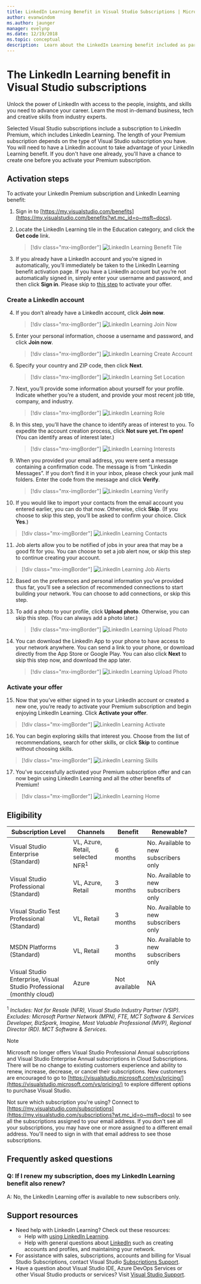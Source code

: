 ```yaml
---
title: LinkedIn Learning Benefit in Visual Studio Subscriptions | Microsoft Docs
author: evanwindom
ms.author: jaunger
manager: evelynp
ms.date: 12/19/2018
ms.topic: conceptual
description:  Learn about the LinkedIn Learning benefit included as part of a LinkedIn Premium subscription included in selected Visual Studio subscriptions.
---
```


# The LinkedIn Learning benefit in Visual Studio subscriptions

Unlock the power of LinkedIn with access to the people, insights, and skills you need to advance your career.  Learn the most in-demand business, tech and creative skills from industry experts.

Selected Visual Studio subscriptions include a subscription to LinkedIn Premium, which includes LinkedIn Learning.  The length of your Premium subscription depends on the type of Visual Studio subscription you have.
You will need to have a LinkedIn account to take advantage of your LinkedIn Learning benefit.  If you don't have one already, you'll have a chance to create one before you activate your Premium subscription.

## Activation steps
To activate your LinkedIn Premium subscription and LinkedIn Learning benefit:
1. Sign in to [https://my.visualstudio.com/benefits](https://my.visualstudio.com/benefits?wt.mc_id=o~msft~docs).

2. Locate the LinkedIn Learning tile in the Education category, and click the **Get code** link.
   > [!div class="mx-imgBorder"]
   > ![LinkedIn Learning Benefit Tile](_img/vs-linkedin/vs-linkedin-3-month-tile.png)

3. If you already have a LinkedIn account and you’re signed in automatically, you’ll immediately be taken to the LinkedIn Learning benefit activation page.  If you have a LinkedIn account but you’re not automatically signed in, simply enter your username and password, and then click **Sign in**.  Please skip to [this step](#activate-your-offer) to activate your offer.

### Create a LinkedIn account
4. If you don’t already have a LinkedIn account, click **Join now**.
   > [!div class="mx-imgBorder"]
   > ![LinkedIn Learning Join Now](_img/vs-linkedin/vs-linkedin-join-now.png)

5. Enter your personal information, choose a username and password, and click **Join now**.
   > [!div class="mx-imgBorder"]
   > ![LinkedIn Learning Create Account](_img/vs-linkedin/vs-linkedin-create-account.png)

6. Specify your country and ZIP code, then click **Next**.
   > [!div class="mx-imgBorder"]
   > ![LinkedIn Learning Set Location](_img/vs-linkedin/vs-linkedin-set-location.png)

7. Next, you’ll provide some information about yourself for your profile.  Indicate whether you’re a student, and provide your most recent job title, company, and industry.
   > [!div class="mx-imgBorder"]
   > ![LinkedIn Learning Role](_img/vs-linkedin/vs-linkedin-role.png)

8. In this step, you’ll have the chance to identify areas of interest to you.  To expedite the account creation process, click **Not sure yet.  I’m open!**  (You can identify areas of interest later.)
   > [!div class="mx-imgBorder"]
   > ![LinkedIn Learning Interests](_img/vs-linkedin/vs-linkedin-interests.png)

9. When you provided your email address, you were sent a message containing a confirmation code.  The message is from “Linkedin Messages”.  If you don’t find it in your inbox, please check your junk mail folders.  Enter the code from the message and click **Verify**.
   > [!div class="mx-imgBorder"]
   > ![LinkedIn Learning Verify](_img/vs-linkedin/vs-linkedin-verify.png)

10. If you would like to import your contacts from the email account you entered earlier, you can do that now.  Otherwise, click **Skip**. (If you choose to skip this step, you’ll be asked to confirm your choice.  Click **Yes**.)
   > [!div class="mx-imgBorder"]
   > ![LinkedIn Learning Contacts](_img/vs-linkedin/vs-linkedin-contacts.png)

11. Job alerts allow you to be notified of jobs in your area that may be a good fit for you.  You can choose to set a job alert now, or skip this step to continue creating your account.
   > [!div class="mx-imgBorder"]
   > ![LinkedIn Learning Job Alerts](_img/vs-linkedin/vs-linkedin-job-alerts.png)

12. Based on the preferences and personal information you’ve provided thus far, you’ll see a selection of recommended connections to start building your network.  You can choose to add connections, or skip this step.

13. To add a photo to your profile, click **Upload photo**.  Otherwise, you can skip this step.  (You can always add a photo later.)
    > [!div class="mx-imgBorder"]
    > ![LinkedIn Learning Upload Photo](_img/vs-linkedin/vs-linkedin-photo.png)

14. You can download the LinkedIn App to your phone to have access to your network anywhere.  You can send a link to your phone, or download directly from the App Store or Google Play.  You can also click **Next** to skip this step now, and download the app later.
    > [!div class="mx-imgBorder"]
    > ![LinkedIn Learning Upload Photo](_img/vs-linkedin/vs-linkedin-app.png)

### Activate your offer
15. Now that you’ve either signed in to your LinkedIn account or created a new one, you’re ready to activate your Premium subscription and begin enjoying LinkedIn Learning.  Click **Activate your offer**.
   > [!div class="mx-imgBorder"]
   > ![LinkedIn Learning Activate](_img/vs-linkedin/vs-linkedin-Activate1.png)

16. You can begin exploring skills that interest you.  Choose from the list of recommendations, search for other skills, or click **Skip** to continue without choosing skills.
   > [!div class="mx-imgBorder"]
   > ![LinkedIn Learning Skills](_img/vs-linkedin/vs-linkedin-skills.png)

17. You’ve successfully activated your Premium subscription offer and can now begin using LinkedIn Learning and all the other benefits of Premium!
   > [!div class="mx-imgBorder"]
   > ![LinkedIn Learning Home](_img/vs-linkedin/vs-linkedin-learning-home.png)

## Eligibility

| Subscription Level                                                 |     Channels                                            | Benefit                                                          | Renewable?    |
|--------------------------------------------------------------------|---------------------------------------------------------|------------------------------------------------------------------|---------------|
| Visual Studio Enterprise (Standard)   | VL, Azure, Retail,  selected NFR<sup>1</sup> | 6 months       |  No.  Available to new subscribers only          |
| Visual Studio Professional (Standard) | VL, Azure, Retail                                       | 3 months                                                            |No.  Available to new subscribers only         |
| Visual Studio Test Professional (Standard)                         | VL, Retail                                              | 3 months                                             |  No.  Available to new subscribers only         |
| MSDN Platforms (Standard)                                          | VL, Retail                                              | 3 months                                              | No.  Available to new subscribers only         |
| Visual Studio Enterprise, Visual Studio Professional (monthly cloud) | Azure                                       | Not available                                                           |NA|

<sup>1</sup>  *Includes:  Not for Resale (NFR), Visual Studio Industry Partner (VSIP).  Excludes:  Microsoft Partner Network (MPN), FTE, MCT Software & Services Developer, BizSpark, Imagine, Most Valuable Professional (MVP), Regional Director (RD).  MCT Software & Services.*

> [!NOTE]
> Microsoft no longer offers Visual Studio Professional Annual subscriptions and Visual Studio Enterprise Annual subscriptions in Cloud Subscriptions. There will be no change to existing customers experience and ability to renew, increase, decrease, or cancel their subscriptions. New customers are encouraged to go to [https://visualstudio.microsoft.com/vs/pricing/](https://visualstudio.microsoft.com/vs/pricing/) to explore different options to purchase Visual Studio.

Not sure which subscription you're using?  Connect to [https://my.visualstudio.com/subscriptions](https://my.visualstudio.com/subscriptions?wt.mc_id=o~msft~docs) to see all the subscriptions assigned to your email address. If you don't see all your subscriptions, you may have one or more assigned to a different email address.  You'll need to sign in with that email address to see those subscriptions.

## Frequently asked questions
### Q: If I renew my subscription, does my LinkedIn Learning benefit also renew?
A:  No, the LinkedIn Learning offer is available to new subscribers only.

## Support resources
- Need help with LinkedIn Learning?  Check out these resources:
    - Help with [using LinkedIn Learning](https://www.linkedin.com/help/learning).
    - Help with general questions about [LinkedIn](https://www.linkedin.com/help/linkedin) such as creating accounts and profiles, and maintaining your network.
- For assistance with sales, subscriptions, accounts and billing for Visual Studio Subscriptions, contact Visual Studio [Subscriptions Support](https://visualstudio.microsoft.com/subscriptions/support/).
- Have a question about Visual Studio IDE, Azure DevOps Services or other Visual Studio products or services?  Visit [Visual Studio Support](https://visualstudio.microsoft.com/support/).